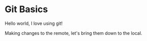 # Git Basics #

Hello world, I love using git!

Making changes to the remote, let's bring them down to the local.
